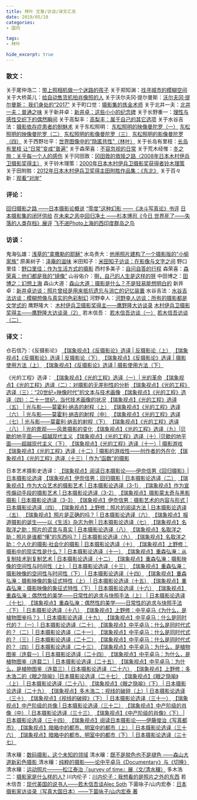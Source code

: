 ```yaml
---
title: 林叶 文章/访谈/译文汇总
date: 2019/05/10
categories:
- 国内

tags:
- 林叶

hide_excerpt: true
---
```




> 



<!--more-->

### 散文：

关于尾仲浩二：[带上照相机做一个迷路的孩子](https://www.douban.com/note/711054882/)
关于郑知渊：[找寻城市的模糊空间](https://www.douban.com/note/686475173/)
关于大桥英儿：[给自动售货机拍肖像照的人](https://www.douban.com/note/666405760/)
关于沃尔夫冈·提尔曼斯：[沃尔夫冈·提尔曼斯： 我们身处的“2017”](https://www.douban.com/note/637074175/)
关于町口觉：[摄影集的炼金术师](https://www.douban.com/note/601903143/)
关于北井一夫：[北井一夫：普通之味](https://www.douban.com/note/599194390/)
关于新井卓：[新井卓：这些小小的纪念碑](https://www.douban.com/note/589302821/)
关于长野重一：[理性与感性交织下的偶然瞬间](https://www.douban.com/note/586833258/)
关于高梨丰：[高梨丰：属于自己的其它选项](https://www.douban.com/note/586831535/)
关于水谷吉法：[摄影依存症患者的制魅术](https://www.douban.com/note/586828202/)
关于东松照明：
[东松照明的映像曼陀罗（一）](https://www.douban.com/note/546063376/)
[东松照明的映像曼陀罗（二）](https://www.douban.com/note/546064088/)
[东松照明的影像曼陀罗（三）](https://www.douban.com/note/557538135/)
[东松照明的影像曼陀罗（四）](https://www.douban.com/note/557539468/)
关于西野壮平：[世界图像中的“隐匿共性”（林叶）](https://www.douban.com/note/532207186/)
关于长岛有里枝：[长岛有里枝 让“日常”变成“普遍”](https://www.douban.com/note/484509005/)
关于森荣喜：[不容忽视的日常](https://www.douban.com/note/341135274/)
关于荒木经惟：[冬之旅：关乎每一个人的感伤](https://www.douban.com/note/323559146/)
关于冈田敦：[冈田敦的救赎之路（2008年日本木村伊兵卫摄影奖得主）](https://www.douban.com/note/318328429/)
关于铃木理策：[2000年日本木村伊兵卫摄影奖获得者铃木理策](https://www.douban.com/note/308062598/)
关于田附胜：[2012年日本木村伊兵卫奖得主田附胜作品集：《东北》](https://www.douban.com/note/302185423/)
关于百々新：[观看“对岸”](https://www.douban.com/note/301039739/)


### 评论：

[回归摄影之路 ——日本摄影论概说](https://www.douban.com/note/654249638/)
[“零度”这种幻影 ——《决斗写真论》书评](https://www.douban.com/note/637075289/)
[日本摄影集的闭环供给](https://www.douban.com/note/657292144/)
[在未来之恶中回归净土 ——杉本博司《今日 世界死了——失落的人类存档》展评](https://www.douban.com/note/590598362/)
[飞不进Photo上海的西印度群岛之鸟](https://www.douban.com/note/516988510/)


### 访谈：

鬼海弘雄：[浅草的“拿撒勒的耶稣”](https://www.douban.com/note/703380858/)
水岛贵大：[他用照片建构了一个摄影版的“小偷家族”](https://www.douban.com/note/702124645/)
原美树子：[泽庵的滋味](https://www.douban.com/note/681033536/)
米田知子：[米田知子访谈：在影像与文字之间](https://www.douban.com/note/631666848/)
野口里佳：[野口里佳：作为生活方式的摄影](https://www.douban.com/note/630160815/)
西村多美子：[自问自答的行程](https://www.douban.com/note/610255487/)
森荣喜：[森荣喜：他们都是我的“镜像”](https://www.douban.com/note/604999943/)
山谷佑介：[啊，自己的人生是这样的呀](https://www.douban.com/note/596243756/)
中田博之：[田博之：幻想上海](https://www.douban.com/note/593893406/)
森山大道：[森山大道：摄影是什么？不是轻易能想明白的](https://www.douban.com/note/589798091/)
新井卓：[新井卓访谈：照片曾经是用来抵抗遗忘与消亡的记忆装置](https://www.douban.com/note/586829658/)
水谷吉法：[水谷吉法访谈：模糊想像与真实的色彩制幻](https://www.douban.com/note/586827345/)
河野幸人：[河野幸人访谈：所有的摄影都是文学式的](https://www.douban.com/note/586826430/)
鹰野隆大：
[木村伊兵卫摄影奖得主——鹰野隆大访谈录](https://www.douban.com/note/265875965/)
[木村伊兵卫摄影奖得主——鹰野隆大访谈录（2）](https://www.douban.com/note/265876023/)
若木信吾：
[若木信吾访谈（一）](https://www.douban.com/note/259590797/)
[若木信吾访谈（二）](https://www.douban.com/note/260996844/)



### 译文：

仓石信乃：《反摄影论》
[【瑞象视点】《反摄影论》选译 | 反摄影论（上）](https://mp.weixin.qq.com/s/atWas2q5cLu8AXdnytIZzQ)
[【瑞象视点】《反摄影论》选译 | 反摄影论（下）](https://mp.weixin.qq.com/s/W-utuUofQ4QG7dHaspGfcw)
[【瑞象视点】《反摄影论》选译 | 摄影使用方法（上）](https://mp.weixin.qq.com/s/5KSLzNGDp_mloAzMd3bhdg)
[【瑞象视点】《反摄影论》选译 | 摄影使用方法（下）](https://mp.weixin.qq.com/s/UuOwHG5ZxY8Qf9J-fFnhBA)

《光的工程》选译：
[【瑞象视点】《光的工程》选译（一）| 光的革命](https://mp.weixin.qq.com/s/3aPuhepiZw7_73_IqSmjpA)
[【瑞象视点】《光的工程》选译（二）：对摄影的无差别性的分析](https://mp.weixin.qq.com/s/MCqcGyIh_fAAUssTR57saw)
[【瑞象视点】《光的工程》选译（三）：“20世纪=映像时代”的文本与技术画像](https://mp.weixin.qq.com/s/jpiD3Yg6WqFZm9oqCA_Piw)
[【瑞象视点】《光的工程》选译（四）：二十一世纪，当代技术画像的状况](https://mp.weixin.qq.com/s/-AbxrY00HQ6h_Hu80DRluw)
[【瑞象视点】《光的工程》选译（五） | 光与影——莫霍利·纳吉的射程（上）](https://mp.weixin.qq.com/s/86k2r1WZLXPKHxyaZZoJkQ)
[【瑞象视点】《光的工程》选译（六） | 光与影——莫霍利·纳吉的射程（中）](https://mp.weixin.qq.com/s/R9XzGa1rDz0efYpEDFG0JQ)
[【瑞象视点】《光的工程》选译（七）| 光与影——莫霍利·纳吉的射程（下）​](https://mp.weixin.qq.com/s/zzhAsLNs05nepMY5ayIhZQ)
[【瑞象视点】《光的工程》选译（八） | 光的景观——风景摄影的变化](https://mp.weixin.qq.com/s/xme102tJWXfbAtKRhtnuVA)
[【瑞象视点】《光的工程》选译（九）|贝歇的地平面——超越现代主义](https://mp.weixin.qq.com/s/khLUBUC9YxjKmY1FY-ihaQ)
[【瑞象视点】《光的工程》选译（十）|贝歇的地平面——超越现代主义（下）](https://mp.weixin.qq.com/s/N-_HGkrCLeFL2mQBKhzfQg)
[【瑞象视点】《光的工程》选译（十一）| 摄影游戏](https://mp.weixin.qq.com/s/gJKF4TnHHULlJ30J5wNZHA)
[【瑞象视点】《光的工程》选译（十二）| 摄影的游戏性——创作者的外在化](https://mp.weixin.qq.com/s/XnEb7Jq5delpxjNhMzBIDw)
[【瑞象视点】《光的工程》选译（十三）| 作为“函数”的摄影](https://mp.weixin.qq.com/s/y2ATHj0z9D24eFcZL5hegw)

日本艺术摄影史选译：
[【瑞象视点】阅读日本摄影论——伊奈信男《回归摄影》| 日本摄影论选译](https://mp.weixin.qq.com/s/XiB2ACM7jHTvjFygY2Q0hQ)
[【瑞象视点】伊奈信男：回归摄影 | 日本摄影论选译（二）](https://mp.weixin.qq.com/s/fFVrAS2AZdCPKVvibH1B8g)
[【瑞象视点】作为大众艺术的摄影艺术 | 日本摄影论选译（3-1）](https://mp.weixin.qq.com/s/qhUxC0DE_rLJvCys-4bXag)
[【瑞象视点】作为宣传煽动手段的摄影艺术 | 日本摄影论选译（3-2）](https://mp.weixin.qq.com/s/JHIahPjeJdWkFUH2tEkaEA)
[【瑞象视点】摄影蒙太奇与黑影摄影 | 日本摄影论选译（3-3）](https://mp.weixin.qq.com/s/KGAdHeFaPq4k8nhsefxViQ)
[【瑞象视点】伊奈信男：摄影艺术的内容与形式 | 日本摄影论选译（四）](https://mp.weixin.qq.com/s/D9tDCFIVK1EftgJULNN17g)
[【瑞象视点】上野修：照片的阅读方法 | 日本摄影论选译（五）](https://mp.weixin.qq.com/s/hTA-8PG15LJD7IK9roIyRw)
[【瑞象视点】照片是正确的吗？ | 日本摄影论选译（六）](https://mp.weixin.qq.com/s/X4DBoDRm5uA_1EDCBGuY2w)
[【瑞象视点】报道摄影的诞生——以《生活》杂志为例 | 日本摄影论选译（七）](https://mp.weixin.qq.com/s/t4Jhan7n9CHxRaMAlaFxpw)
[【瑞象视点】名取洋之助：照片的谎言与真实 | 日本摄影论选译（八）](https://mp.weixin.qq.com/s/5jQOtGw7HFAbCpCOR7066w)
[【瑞象视点】名取洋之助：照片是谁都“懂”的东西吗？ | 日本摄影论选译（九）](https://mp.weixin.qq.com/s/knH6_DAcKMey0SUGflpjrw)
[【瑞象视点】名取洋之助：个人化的摄影·社会化的摄影 | 日本摄影论选译（十）](https://mp.weixin.qq.com/s/P5m9gheivHzIDsxYCx_vVg)
[【瑞象视点】上野修：摄影中的现实性是什么？ | 日本摄影论选译（十一）](https://mp.weixin.qq.com/s/SoioYKfzkw9M6G8AWxR_KQ)
[【瑞象视点】重森弘淹：从复制技术到复制艺术 | 日本摄影论选译（十二）](https://mp.weixin.qq.com/s/Sw4QuHk8XJ-FQoZPbXunOA)
[【瑞象视点】重森弘淹：摄影映像的空间性与时间性（上） | 日本摄影论选译（十三）](https://mp.weixin.qq.com/s/7z37gdHZsEvGf8PoNIElpQ)
[【瑞象视点】重森弘淹：摄影映像的空间性与时间性（下） | 日本摄影论选译（十四）](https://mp.weixin.qq.com/s/QES2Kp2gdnll4r8LWSUgCQ)
[【瑞象视点】重森弘淹：摄影映像的象征式特性（上） | 日本摄影论选译（十五）](https://mp.weixin.qq.com/s/9f4eIeQsQ0vIzYWvyYy-ig)
[【瑞象视点】重森弘淹：摄影映像的象征式特性（下） | 日本摄影论选译（十六）](https://mp.weixin.qq.com/s/QsCqVAKZ2VtJT8npePAyNQ)
[【瑞象视点】重森弘淹：偶然性的美学——日常性的追求与快照手法（上） | 日本摄影论选译（十七）](https://mp.weixin.qq.com/s/OMDmKC8mj5gfMDj1tdr0oQ)
[【瑞象视点】重森弘淹：偶然性的美学——日常性的追求与快照手法（下） | 日本摄影论选译（十八）](https://mp.weixin.qq.com/s/_Lja7Lb6-7s0pB9TUOV9cA)
[【瑞象视点】上野修：中平卓马《为什么，是植物图鉴吗？》 | 日本摄影论选译（十九）](https://mp.weixin.qq.com/s/3xbvvM_JZOcWI0bHHDHiSg)
[【瑞象视点】中平卓马：什么是同时代的？（一）| 日本摄影论选译（二十）](https://mp.weixin.qq.com/s/hrvsiDtOrmXnhznvDz-05w)
[【瑞象视点】中平卓马：什么是同时代式的？（二）| 日本摄影论选译（二十一）](https://mp.weixin.qq.com/s/BE_LzQusVC2D21kM4DM9Uw)
[【瑞象视点】中平卓马：什么是同时代式的？（三）| 日本摄影论选译（二十二）](https://mp.weixin.qq.com/s/zX1Wg7LgOyYqKLdgYaO39w)
[【瑞象视点】中平卓马：什么是同时代式的？（四）| 日本摄影论选译（二十三）](https://mp.weixin.qq.com/s/ElDp0CBw57h1Sogo7Dk-8g)
[【瑞象视点】中平卓马：为什么，是植物图鉴（连载一）| 日本摄影论选译（二十四）](https://mp.weixin.qq.com/s/TJPy4oFcM4g_-n71cji_uA)
[【瑞象视点】中平卓马：为什么，是植物图鉴（连载二）| 日本摄影论选译（二十五）](https://mp.weixin.qq.com/s/BaWbwdiqIHTJxGG5KJPazg)
[【瑞象视点】中平卓马：为什么，是植物图鉴（连载三）| 日本摄影论选译（二十六）](https://mp.weixin.qq.com/s/UGI6ORygW7VAsLW5KS0_UA)
[【瑞象视点】上野修：多木浩二的《眼之隐喻》|日本摄影论选译（二十七）](https://mp.weixin.qq.com/s/7kBZAbt0VStAQiF6xXrffQ)
[【瑞象视点】《眼之隐喻》（上） | 日本摄影论选译（二十八）](https://mp.weixin.qq.com/s/64iY7Set67qjCxNYWFXVtQ)
[【瑞象视点】《眼之隐喻》（下） | 日本摄影论选译（二十九）](https://mp.weixin.qq.com/s/g_646SfKgvAEgvVC6Lfh5A)
[【瑞象视点】多木浩二：视线的破碎（上）| 日本摄影论选译（三十）](https://mp.weixin.qq.com/s/DouAi0K7W51sWFM8UWwZWg)
[【瑞象视点】《视线的破碎》（下） | 日本摄影论选译（三十一）](https://mp.weixin.qq.com/s/mVQNXQahUm-kiIV7mJP9Wg)
[【瑞象视点】中产阶级的肖像 | 日本摄影论选译（三十二）](https://mp.weixin.qq.com/s/Rl0bdkMiCPMsMmWA5iOA8A)
[【瑞象视点】中产阶级的肖像（中） | 日本摄影论选译（三十三）](https://mp.weixin.qq.com/s/FaVy3dqzdeGWF0do371dDw)
[【瑞象视点】《中产阶级的肖像》（下） | 日本摄影论选译（三十四）](https://mp.weixin.qq.com/s/5dZiWy-oHeNOWYgBNuJAAg)
[【瑞象视点】阅读日本摄影论——伊藤俊治《写真都市》](https://mp.weixin.qq.com/s/cM_fBaByvNFbXzPS8A4pUg)
[【瑞象视点】暗箱中的都市、明室中的都市（上） | 日本摄影论选译（三十六）](https://mp.weixin.qq.com/s/NeY-eJ5xwg6nORu2U3UwZQ)
[【瑞象视点】暗箱中的都市、明室中的都市（下） | 日本摄影论选译（三十七）](https://mp.weixin.qq.com/s/gHR-jaKCIyJ_EmUyiQeaDQ)




清水穰：[数码摄影，这个未知的领域](https://photonote.me/2019/04/25/0017/)
清水穰：[既不是脱色也不是褪色 ——森山大道新彩色摄影 ](https://photonote.me/2019/04/25/0016/)
清水穰：[纯粹的摄影——论中平卓马《Documentary》与《切换》](https://www.douban.com/note/480840829/)
清水穰：[运动照片———松江泰治『survey of time』展（文/清水穰）](https://www.douban.com/note/253921648/)
多木浩二：[摄影家是什么样的人?](https://www.douban.com/note/548492182/)
川内伦子：[川内伦子：我想看的是照片之外的东西](https://www.douban.com/note/313749556/)
若木信吾：[现代美国的说书人——若木信吾谈Alec Soth](https://www.douban.com/note/258275021/)
下菌咏子/山内宏泰：[日本摄影家访谈录（写真大国日本）——下菌咏子/山内宏泰 著](https://www.douban.com/note/255192480/)



